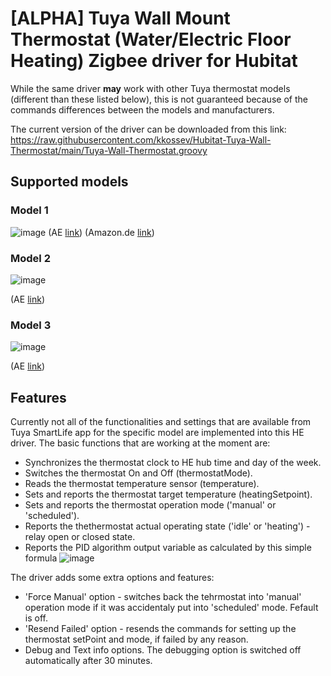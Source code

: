 # [ALPHA] Tuya Wall Mount Thermostat (Water/Electric Floor Heating) Zigbee driver for Hubitat

While the same driver **may** work with other Tuya thermostat models (different than these listed below), this is not guaranteed because of the commands differences between the  models and manufacturers.

The current version of the driver can be downloaded from this link: https://raw.githubusercontent.com/kkossev/Hubitat-Tuya-Wall-Thermostat/main/Tuya-Wall-Thermostat.groovy

## Supported models

### Model 1
![image](https://user-images.githubusercontent.com/6189950/148385546-9e846840-8adb-4f3d-bbaf-41d549eab66f.png)
(AE [link](https://www.aliexpress.com/item/1005003575320865.html))
(Amazon.de [link](https://www.amazon.de/-/en/Thermostat-Temperature-Controller-Intelligent-Underfloor/dp/B09H6T9N9T?th=1))

### Model 2
![image](https://user-images.githubusercontent.com/6189950/148380562-48506c2c-5fcf-4a68-826b-d725d5dc872a.png)

(AE [link](https://www.aliexpress.com/item/1005001891838308.html))

### Model 3
![image](https://user-images.githubusercontent.com/6189950/148374673-f2a86684-90f1-4af7-b0bb-9624f1a565af.png)

(AE [link](https://www.aliexpress.com/item/4001326539649.html))


## Features

Currently not all of the functionalities and settings that are available from Tuya SmartLife app for the specific model are implemented into this HE driver. 
The basic functions that are working at the moment are:
* Synchronizes the thermostat clock to HE hub time and day of the week.
* Switches the thermostat On and Off (thermostatMode).
* Reads the thermostat temperature sensor (temperature).
* Sets and reports the thermostat target temperature (heatingSetpoint).
* Sets and reports the thermostat operation mode ('manual' or 'scheduled').
* Reports the thethermostat actual operating state  ('idle' or 'heating') - relay open or closed state.
* Reports the PID algorithm output variable as calculated by this simple formula ![image](https://user-images.githubusercontent.com/6189950/148383607-aba151f6-5a0c-4209-b271-d2a82d76001c.png)

The driver adds some extra options and features:
* 'Force Manual' option - switches back the tehrmostat into 'manual' operation mode if it was accidentaly put into 'scheduled' mode. Fefault is off.
* 'Resend Failed' option - resends the commands for setting up the thermostat setPoint and mode, if failed by any reason.
* Debug and Text info options. The debugging option is switched off automatically after 30 minutes.



